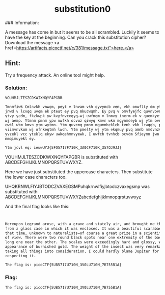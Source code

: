 <div align="center">
<h1> substitution0 </h1>
</div>
### Information:

A message has come in but it seems to be all scrambled.
Luckily it seems to have the key at the beginning. Can you crack this substitution cipher? Download the message <a href=https://artifacts.picoctf.net/c/381/message.txt">here.</a>

## Hint:
Try a frequency attack. An online tool might help.

### Solution:
```sh
VOUHMJLTESZCDKWIXNQYFAPGBR 

Tmnmfiwk Cmlnvkh vnwqm, peyt v lnvam vkh qyvymcb ven, vkh onwflty dm ytm ommycm
jnwd v lcvqq uvqm ek pteut ey pvq mkucwqmh. Ey pvq v omvfyejfc quvnvovmfq, vkh, vy
ytvy yedm, fkzkwpk yw kvyfnvceqyq—wj uwfnqm v lnmvy inerm ek v quemkyejeu iweky
wj aemp. Ytmnm pmnm ypw nwfkh ocvuz qiwyq kmvn wkm mgynmdeyb wj ytm ovuz, vkh v
cwkl wkm kmvn ytm wytmn. Ytm quvcmq pmnm mgummheklcb tvnh vkh lcwqqb, peyt vcc ytm
viimvnvkum wj ofnkeqtmh lwch. Ytm pmelty wj ytm ekqmuy pvq amnb nmdvnzvocm, vkh,
yvzekl vcc yteklq ekyw uwkqehmnvyewk, E uwfch tvnhcb ocvdm Sfieymn jwn teq wiekewk
nmqimuyekl ey.

Ytm jcvl eq: ieuwUYJ{5FO5717F710K_3A0CF710K_357OJ9JJ}
```

VOUHMJLTESZCDKWIXNQYFAPGBR is substituted with ABCDEFGHIJKLMNOPQRSTUVWXYZ.

Here we have just substituted the uppercase characters.
Then substitute the lower case characters too.


UHQKRNWLFIYJBTODCZVAXEGSMPuhqkrnwlfiyjbtodczvaxegsmp was substituted with ABCDEFGHIJKLMNOPQRSTUVWXYZabcdefghijklmnopqrstuvwxyz

And the final flag looks like this:
```sh


Hereupon Legrand arose, with a grave and stately air, and brought me the beetle
from a glass case in which it was enclosed. It was a beautiful scarabaeus, and, at
that time, unknown to naturalists—of course a great prize in a scientific point
of view. There were two round black spots near one extremity of the back, and a
long one near the other. The scales were exceedingly hard and glossy, with all the
appearance of burnished gold. The weight of the insect was very remarkable, and,
taking all things into consideration, I could hardly blame Jupiter for his opinion
respecting it.

The flag is: picoCTF{5UB5717U710N_3V0LU710N_7B755B1A}
```

### Flag:
```sh
The flag is: picoCTF{5UB5717U710N_3V0LU710N_7B755B1A}
```


